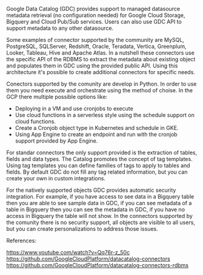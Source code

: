 Google Data Catalog (GDC) provides support to managed datasource metadata retrieval (no configuration needed) for Google Cloud Storage, Bigquery and Cloud Pub/Sub services. Users can also use GDC API to support metadata to any other datasource.

Some examples of connector supported by the community are MySQL, PostgreSQL, SQLServer, Redshift, Oracle, Teradata, Vertica, Greenplum, Looker, Tableau, Hive and Apache Atlas. In a nutshell these connectors use the specific API of the RDBMS to extract the metadata about existing object and populates them in GDC using the provided public API. Using this architecture it's possible to create additional connectors for specific needs.

Conectors supported by the comunity are develop in Python. In order to use them you need execute and orchestrate using the method of choise. In the GCP there multiple possible options like:

 - Deploying in a VM and use cronjobs to execute
 - Use cloud functions in a serverless style using the schedule support on cloud functions.
 - Create a Cronjob object type in Kubernetes and schedule in GKE.
 - Using App Engine to create an endpoint and run with the cronjob support provided by App Engine.
 
For standar connectors the only support provided is the extraction of tables, fields and data types. The Catalog promotes the concept of tag templates. Using tag templates you can define families of tags to apply to tables and fields. By default GDC do not fill any tag related information, but you can create your own in custom integrations.

For the natively supported objects GDC provides automatic security integration. For example, if you have access to see data in a Bigquery table then you are able to see sample data in GDC, if you can see metadata of a table in Bigquery then you can see the metadata in GDC, if you have no access in Bigquery the table will not show. In the connectors supported by the comunity there is no security support, all objects are visible to all users, but you can create personalizations to address those issues.

References:

https://www.youtube.com/watch?v=Qq76r-z_50c
https://github.com/GoogleCloudPlatform/datacatalog-connectors
https://github.com/GoogleCloudPlatform/datacatalog-connectors-rdbms
